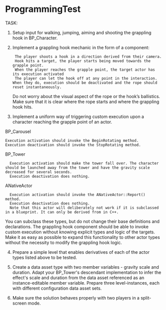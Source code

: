 # ProgrammingTest

TASK:

1. Setup input for walking, jumping, aiming and shooting the grappling hook in BP_Character.

2. Implement a grappling hook mechanic in the form of a component:

        The player shoots a hook in a direction derived from their camera.
        Hook hits a target, the player starts being moved towards the grapple point.
        When the player reaches the grapple point, the target actor has its execution activated
        The player can let the hook off at any point in the interaction. When they do, execution should be deactivated and the rope should reset instantaneously.

    Do not worry about the visual aspect of the rope or the hook’s ballistics. Make sure that it is clear where the rope starts and where the grappling hook hits.

3. Implement a uniform way of triggering custom execution upon a character reaching the grapple point of an actor.

  BP_Carousel

    Execution activation should invoke the BeginRotating method.
    Execution deactivation should invoke the StopRotating method.

  BP_Tower

      Execution activation should make the tower fall over. The character should be launched away from the tower and have the gravity scale decreased for several seconds.
      Execution deactivation does nothing.

  ANativeActor

      Execution activation should invoke the ANativeActor::Report() method.
      Execution deactivation does nothing.
      Note that this actor will deliberately not work if it is subclassed in a blueprint. It can only be derived from in C++.

  You can subclass these types, but do not change their base definitions and declarations. The grappling hook component should be able to invoke custom execution without knowing explicit types and logic of the targets. Make it as easy as possible to expand this functionality to other actor types without the necessity to modify the grappling hook logic.

4. Prepare a simple level that enables derivatives of each of the actor types listed above to be tested.

5. Create a data asset type with two member variables - gravity scale and duration. Adapt your BP_Tower's descendant implementation to infer the effect's scale and duration from the data asset referenced as an instance-editable member variable. Prepare three level-instances, each with different configuration data asset sets.

6. Make sure the solution behaves properly with two players in a split-screen mode.
